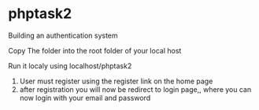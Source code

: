 # phptask2
Building an authentication system


Copy The folder into the root folder of your local host

Run it localy using localhost/phptask2

1. User must register using the register link on the home page
2. after registration you will now be redirect to login page,, where you can now login with your email and password
